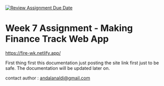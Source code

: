 [![Review Assignment Due Date](https://classroom.github.com/assets/deadline-readme-button-24ddc0f5d75046c5622901739e7c5dd533143b0c8e959d652212380cedb1ea36.svg)](https://classroom.github.com/a/jmQFTmFT)

# Week 7 Assignment - Making Finance Track Web App

https://fire-wk.netlify.app/

First thing first this documentation just posting the site link first just to be safe. The documentation will be updated later on.

contact author : andalanaldi@gmail.com